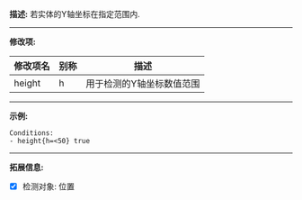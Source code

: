 **描述:** 若实体的Y轴坐标在指定范围内.

---

**修改项:**

| 修改项名  | 别称           | 描述                      |
| --------- | -------------- | ------------------------- |
| height | h | 用于检测的Y轴坐标数值范围 |

---

**示例:**

```
Conditions:
- height{h=<50} true
```

---

**拓展信息:**

- [x] 检测对象: 位置